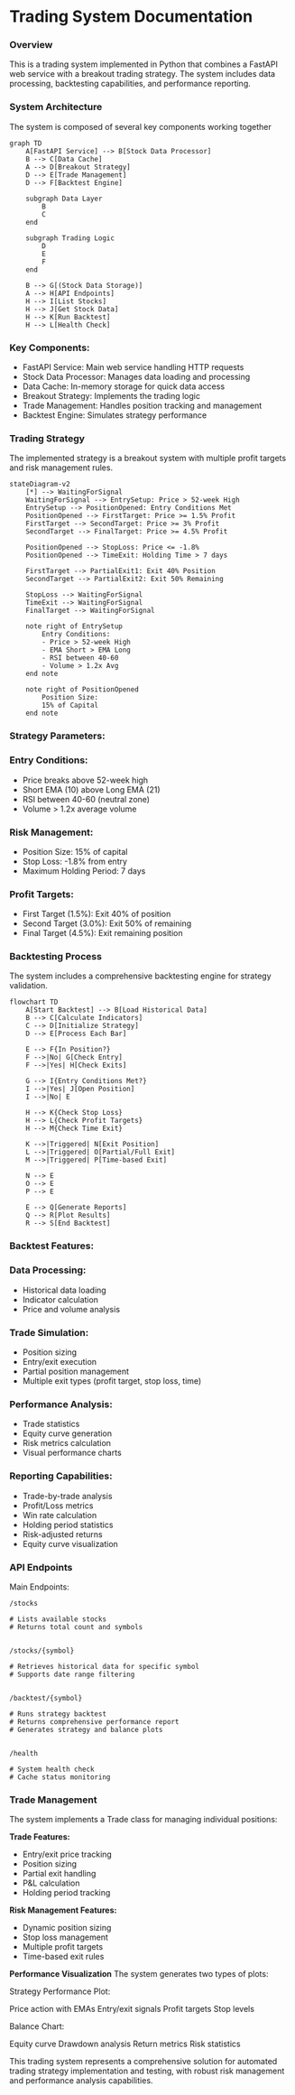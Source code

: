 
# Trading System Documentation

### Overview
This is a trading system implemented in Python that combines a FastAPI web service with a breakout trading strategy. 
The system includes data processing, backtesting capabilities, and performance reporting.

### System Architecture
The system is composed of several key components working together

```mermaid
graph TD
    A[FastAPI Service] --> B[Stock Data Processor]
    B --> C[Data Cache]
    A --> D[Breakout Strategy]
    D --> E[Trade Management]
    D --> F[Backtest Engine]
    
    subgraph Data Layer
        B
        C
    end
    
    subgraph Trading Logic
        D
        E
        F
    end
    
    B --> G[(Stock Data Storage)]
    A --> H[API Endpoints]
    H --> I[List Stocks]
    H --> J[Get Stock Data]
    H --> K[Run Backtest]
    H --> L[Health Check]
```
### Key Components:

- FastAPI Service: Main web service handling HTTP requests
- Stock Data Processor: Manages data loading and processing
- Data Cache: In-memory storage for quick data access
- Breakout Strategy: Implements the trading logic
- Trade Management: Handles position tracking and management
- Backtest Engine: Simulates strategy performance

### Trading Strategy
The implemented strategy is a breakout system with multiple profit targets and risk management rules.

```mermaid
stateDiagram-v2
    [*] --> WaitingForSignal
    WaitingForSignal --> EntrySetup: Price > 52-week High
    EntrySetup --> PositionOpened: Entry Conditions Met
    PositionOpened --> FirstTarget: Price >= 1.5% Profit
    FirstTarget --> SecondTarget: Price >= 3% Profit
    SecondTarget --> FinalTarget: Price >= 4.5% Profit
    
    PositionOpened --> StopLoss: Price <= -1.8%
    PositionOpened --> TimeExit: Holding Time > 7 days
    
    FirstTarget --> PartialExit1: Exit 40% Position
    SecondTarget --> PartialExit2: Exit 50% Remaining
    
    StopLoss --> WaitingForSignal
    TimeExit --> WaitingForSignal
    FinalTarget --> WaitingForSignal
    
    note right of EntrySetup
        Entry Conditions:
        - Price > 52-week High
        - EMA Short > EMA Long
        - RSI between 40-60
        - Volume > 1.2x Avg
    end note
    
    note right of PositionOpened
        Position Size:
        15% of Capital
    end note
```

### Strategy Parameters:

### Entry Conditions:

- Price breaks above 52-week high
- Short EMA (10) above Long EMA (21)
- RSI between 40-60 (neutral zone)
- Volume > 1.2x average volume


### Risk Management:

- Position Size: 15% of capital
- Stop Loss: -1.8% from entry
- Maximum Holding Period: 7 days

### Profit Targets:

- First Target (1.5%): Exit 40% of position
- Second Target (3.0%): Exit 50% of remaining
- Final Target (4.5%): Exit remaining position

### Backtesting Process
The system includes a comprehensive backtesting engine for strategy validation.

```mermaid
flowchart TD
    A[Start Backtest] --> B[Load Historical Data]
    B --> C[Calculate Indicators]
    C --> D[Initialize Strategy]
    D --> E[Process Each Bar]
    
    E --> F{In Position?}
    F -->|No| G[Check Entry]
    F -->|Yes| H[Check Exits]
    
    G --> I{Entry Conditions Met?}
    I -->|Yes| J[Open Position]
    I -->|No| E
    
    H --> K{Check Stop Loss}
    H --> L{Check Profit Targets}
    H --> M{Check Time Exit}
    
    K -->|Triggered| N[Exit Position]
    L -->|Triggered| O[Partial/Full Exit]
    M -->|Triggered| P[Time-based Exit]
    
    N --> E
    O --> E
    P --> E
    
    E --> Q[Generate Reports]
    Q --> R[Plot Results]
    R --> S[End Backtest]
```

### Backtest Features:

### Data Processing:

- Historical data loading
- Indicator calculation
- Price and volume analysis

### Trade Simulation:

- Position sizing
- Entry/exit execution
- Partial position management
- Multiple exit types (profit target, stop loss, time)

### Performance Analysis:

- Trade statistics
- Equity curve generation
- Risk metrics calculation
- Visual performance charts

### Reporting Capabilities:

- Trade-by-trade analysis
- Profit/Loss metrics
- Win rate calculation
- Holding period statistics
- Risk-adjusted returns
- Equity curve visualization

### API Endpoints
Main Endpoints:

```shell
/stocks

# Lists available stocks
# Returns total count and symbols


/stocks/{symbol}

# Retrieves historical data for specific symbol
# Supports date range filtering


/backtest/{symbol}

# Runs strategy backtest
# Returns comprehensive performance report
# Generates strategy and balance plots


/health

# System health check
# Cache status monitoring
```


### Trade Management
The system implements a Trade class for managing individual positions:

**Trade Features:**

* Entry/exit price tracking
* Position sizing
* Partial exit handling
* P&L calculation
* Holding period tracking

**Risk Management Features:**

* Dynamic position sizing
* Stop loss management
* Multiple profit targets
* Time-based exit rules

**Performance Visualization**
The system generates two types of plots:

Strategy Performance Plot:

Price action with EMAs
Entry/exit signals
Profit targets
Stop levels


Balance Chart:

Equity curve
Drawdown analysis
Return metrics
Risk statistics



This trading system represents a comprehensive solution for automated trading strategy implementation and testing, with robust risk management and performance analysis capabilities.
